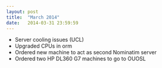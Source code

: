 ```yaml
---
layout: post
title:  "March 2014"
date:   2014-03-31 23:59:59
---
```


* Server cooling issues (UCL)
* Upgraded CPUs in orm
* Ordered new machine to act as second Nominatim server
* Ordered two HP DL360 G7 machines to go to OUOSL

